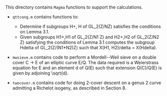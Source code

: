 This directory contains `Magma` functions to support the calculations.

- `qttcong.m` contains functions to:

   - Determine if subgroups H+, H of GL_2(Z/NZ) satisfies the conditions on Lemma 3.1. 
   - Given subgroups H1+,H1 of GL_2(Z/N1 Z) and H2+,H2 of GL_2(Z/N2 Z) satisfying the conditions of Lemma 3.1 computes the subgroup Hdelta of GL_2(Z/(N1*N2)Z) such that 
   X(H1, H2)/delta = X(Hdelta).

- `mwsieve.m` contains code to perform a Mordell--Weil sieve on a double cover C -> E of an elliptic curve E/Q. The data required is a Weierstrass equation for E and an element d of Q(E) such that extension Q(C)/Q(E) is given by adjoining \\sqrt{d}.

- `twocover.m` contains code for doing 2-cover descent on a genus 2 curve admitting a Richelot isogeny, as described in Section 8. 
